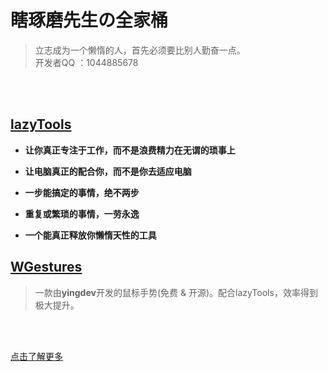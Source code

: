 # **瞎琢磨先生の全家桶**
> 立志成为一个懒惰的人，首先必须要比别人勤奋一点。<br/>
> 开发者QQ ：1044885678

<br>
<br>

## [lazyTools](https://xiazuomo.github.io/lazyTools)

- **让你真正专注于工作，而不是浪费精力在无谓的琐事上**

- **让电脑真正的配合你，而不是你去适应电脑**

- **一步能搞定的事情，绝不两步**

- **重复或繁琐的事情，一劳永逸**

- **一个能真正释放你懒惰天性的工具**


## [WGestures](http://www.yingdev.com/projects/wgestures)
> 一款由**yingdev**开发的鼠标手势(免费 & 开源)。配合lazyTools，效率得到极大提升。

<br>

<br>

[点击了解更多](https://xiazuomo.github.io/lazyTools)
